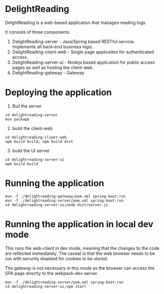 DelightReading
==============

DelghtReading is a web-based application that manages reading logs.

It consists of three components:
1. DelightReading-server - Java/Spring based RESTful service. Implements all back-end business 
logic.
2. DelightReading-client-web - Single page applicaiton for authenticated access. 
2. DelightReading-server-ui - Nodejs based application for public access pages as well as hosting the client-web.
3. DelightReading-gateway - Gateway

# Deploying the application

1. Buil the server
```
cd delightreading-server
mvn package
```

2. build the client-web

```
cd delightreading-client-web
npm build build; npm build dist 
```

3. build the UI server
```
cd delightreading-server-ui
npm build build
```

# Running the application
```
mvn -f ./delightreading-gateway/pom.xml spring-boot:run
mvn -f ./delightreading-server/pom.xml spring-boot:run
cd delightreading-server-ui;node dist/server.js
```

# Running the application in local dev mode
This runs the web-client in dev mode, meaning that the changes to the code are reflected 
immediately.
The caveat is that the web browser needs to be run with security disabled for cookies to be 
stored.

The gateway is not necessary in this mode as the browser can access the SPA page directly to
the webpack-dev-server.

```
mvn -f ./delightreading-server/pom.xml spring-boot:run
cd delightreading-server-ui;npm start
```